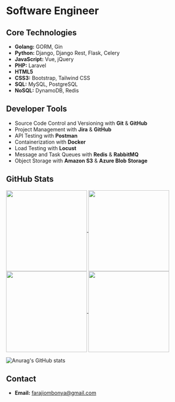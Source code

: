 # Software Engineer

## Core Technologies

- **Golang:** GORM, Gin
- **Python:** Django, Django Rest, Flask, Celery
- **JavaScript:** Vue, jQuery
- **PHP:** Laravel
- **HTML5** 
- **CSS3:** Bootstrap, Tailwind CSS
- **SQL:** MySQL, PostgreSQL
- **NoSQL:** DynamoDB, Redis

## Developer Tools

- Source Code Control and Versioning with **Git** & **GitHub**
- Project Management with **Jira** & **GitHub**
- API Testing with **Postman**
- Containerization with **Docker**
- Load Testing with **Locust**
- Message and Task Queues with **Redis** & **RabbitMQ**
- Object Storage with **Amazon S3** & **Azure Blob Storage**


<!--
**faraji-fuji/faraji-fuji** is a ✨ _special_ ✨ repository because its `README.md` (this file) appears on your GitHub profile.

Here are some ideas to get you started:

- 🔭 I’m currently working on ...
- 🌱 I’m currently learning ...
- 👯 I’m looking to collaborate on ...
- 🤔 I’m looking for help with ...
- 💬 Ask me about ...
- 📫 How to reach me: ...
- 😄 Pronouns: ...
- ⚡ Fun fact: ...
-->

## GitHub Stats

<!--
![Your GitHub stats](https://git-stats-vercel-1ary1fg0q-faraji-fuji.vercel.app/api?username=faraji-fuji&show_icons=true&show_icons=true&theme=transparent) ![Top Langs](https://git-stats-vercel-1ary1fg0q-faraji-fuji.vercel.app/api/top-langs/?username=faraji-fuji&langs_count=8&show_icons=true&theme=transparent&layout=compact)
-->


<a href="https://github.com/anuraghazra/github-readme-stats">
  <img height=220 align="center" src="https://git-stats-vercel-1ary1fg0q-faraji-fuji.vercel.app/api?username=faraji-fuji&show_icons=true&show_icons=true&theme=transparent" />
</a>
<a href="https://github.com/anuraghazra/convoychat">
  <img height=220 align="center" src="https://git-stats-vercel-1ary1fg0q-faraji-fuji.vercel.app/api/top-langs/?username=faraji-fuji&langs_count=10&show_icons=true&theme=transparent&layout=compact" />
</a>

<a href="https://github.com/anuraghazra/github-readme-stats">
  <img height=220 align="center" src="https://github-readme-stats.vercel.app/api?username=faraji-fuji&langs_count=10&show_icons=true&theme=transparent&layout=compact" />
</a>

<a href="https://github.com/anuraghazra/convoychat">
  <img height=220 align="center" src="https://github-readme-stats.vercel.app/api/top-langs/?username=faraji-fuji&langs_count=10&show_icons=true&theme=transparent&layout=compact" />
</a>



![Anurag's GitHub stats](https://github-readme-stats.vercel.app/api?username=faraji-fuji&show_icons=true&theme=radical)
## Contact
- **Email:** farajiombonya@gmail.com
